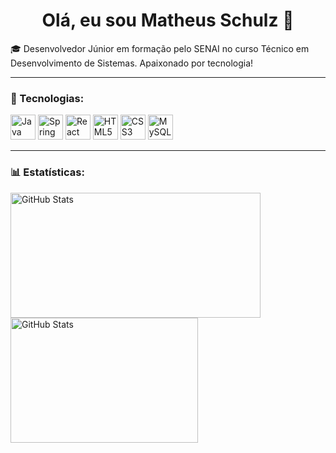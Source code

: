 <h1 align="center">Olá, eu sou Matheus Schulz 👋</h1>

🎓 Desenvolvedor Júnior em formação pelo SENAI no curso Técnico em Desenvolvimento de Sistemas. Apaixonado por tecnologia!

---

### 🧰 Tecnologias:

<p align="left">
  <img src="https://cdn.jsdelivr.net/gh/devicons/devicon/icons/java/java-original.svg" width="40" height="40" alt="Java"/>
  <img src="https://cdn.jsdelivr.net/gh/devicons/devicon/icons/spring/spring-original.svg" width="40" height="40" alt="Spring Boot"/>
  <img src="https://cdn.jsdelivr.net/gh/devicons/devicon/icons/react/react-original.svg" width="40" height="40" alt="React"/>
  <img src="https://cdn.jsdelivr.net/gh/devicons/devicon/icons/html5/html5-original.svg" width="40" height="40" alt="HTML5"/>
  <img src="https://cdn.jsdelivr.net/gh/devicons/devicon/icons/css3/css3-original.svg" width="40" height="40" alt="CSS3"/>
  <img src="https://cdn.jsdelivr.net/gh/devicons/devicon/icons/mysql/mysql-original.svg" width="40" height="40" alt="MySQL"/>
</p>

---

### 📊 Estatísticas:

<p>
  <img 
    align="left" 
    alt="GitHub Stats" 
    height="200"
    width="400" 
    style="padding-right: 10px;" 
    src="https://github-readme-stats.vercel.app/api?username=MtSchulz&show_icons=true&theme=tokyonight&include_all_commits=true&locale=pt-br" 
  />

<img 
      align="left" 
      alt="GitHub Stats" 
      height="200"
      width="300"
      src="https://github-readme-stats.vercel.app/api/top-langs/?username=MtSchulz&theme=tokyonight&layout=compact&custom_title=Tecnologias&langs_count=9" 
  />

</p>
